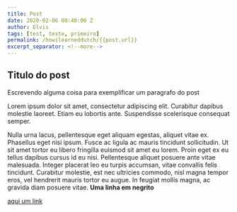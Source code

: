```yaml
---
title: Post
date: 2020-02-06 00:40:00 Z
author: Elvis
tags: [test, teste, primeiro]
permalink: /howilearneddutch/{{post.url}}
excerpt_separator: <!--more-->
---
```


Titulo do post
--

Escrevendo alguma coisa para exemplificar um paragrafo do post

Lorem ipsum dolor sit amet, consectetur adipiscing elit. Curabitur dapibus molestie laoreet. Etiam eu lobortis ante. Suspendisse scelerisque consequat semper. 
<!--more-->
Nulla urna lacus, pellentesque eget aliquam egestas, aliquet vitae ex. Phasellus eget nisi ipsum. Fusce ac ligula ac mauris tincidunt sollicitudin. Ut sit amet tortor eu libero fringilla euismod sit amet eu lorem. Proin eget ex eu tellus dapibus cursus id eu nisi. Pellentesque aliquet posuere ante vitae malesuada. Integer placerat leo eu turpis accumsan, vitae convallis felis tincidunt. Curabitur molestie, est nec ultricies commodo, nisl magna tempor eros, vel hendrerit mauris tortor eu augue. In feugiat mollis magna, ac gravida diam posuere vitae.
**Uma linha em negrito**


[aqui um link](http://google.com.br)
